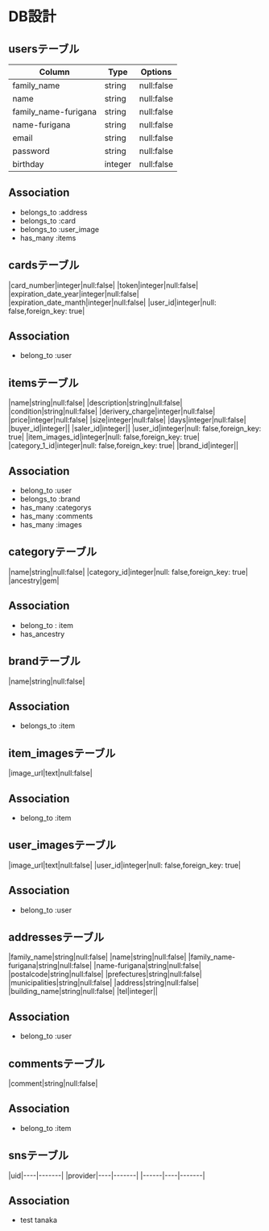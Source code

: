 # DB設計

## usersテーブル
|Column|Type|Options|
|------|----|-------|
|family_name|string|null:false|
|name|string|null:false|
|family_name-furigana|string|null:false|
|name-furigana|string|null:false|
|email|string|null:false|
|password|string|null:false|
|birthday|integer|null:false|

## Association
- belongs_to :address
- belongs_to :card
- belongs_to :user_image
- has_many :items



## cardsテーブル
|card_number|integer|null:false|
|token|integer|null:false|
|expiration_date_year|integer|null:false|
|expiration_date_manth|integer|null:false|
|user_id|integer|null: false,foreign_key: true|

## Association
- belong_to :user



## itemsテーブル
|name|string|null:false|
|description|string|null:false|
|condition|string|null:false|
|derivery_charge|integer|null:false|
|price|integer|null:false|
|size|integer|null:false|
|days|integer|null:false|
|buyer_id|integer||
|saler_id|integer||
|user_id|integer|null: false,foreign_key: true|
|item_images_id|integer|null: false,foreign_key: true|
|category_1_id|integer|null: false,foreign_key: true|
|brand_id|integer||

## Association
- belong_to :user
- belongs_to :brand
- has_many :categorys
- has_many :comments
- has_many :images






## categoryテーブル
|name|string|null:false|
|category_id|integer|null: false,foreign_key: true|
|ancestry|gem|

## Association
- belong_to : item
- has_ancestry




## brandテーブル
|name|string|null:false|

## Association
- belongs_to :item



## item_imagesテーブル
|image_url|text|null:false|

## Association
- belong_to :item



## user_imagesテーブル
|image_url|text|null:false|
|user_id|integer|null: false,foreign_key: true|

## Association
- belong_to :user



## addressesテーブル
|family_name|string|null:false|
|name|string|null:false|
|family_name-furigana|string|null:false|
|name-furigana|string|null:false|
|postalcode|string|null:false|
|prefectures|string|null:false|
|municipalities|string|null:false|
|address|string|null:false|
|building_name|string|null:false|
|tel|integer||

## Association
- belong_to :user



## commentsテーブル
|comment|string|null:false|

## Association
- belong_to :item



<!-- 追加？ -->
## snsテーブル
|uid|----|-------|
|provider|----|-------|
|------|----|-------|
## Association


* test tanaka
